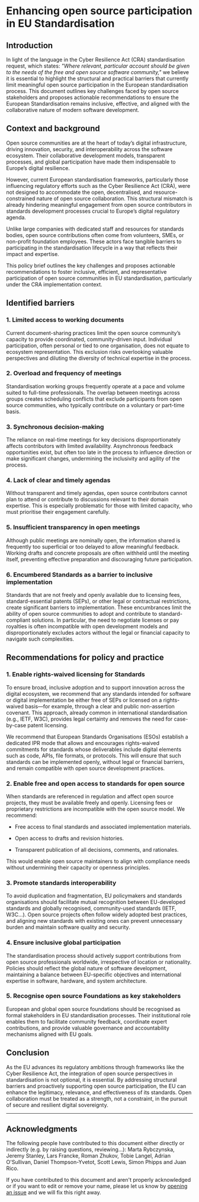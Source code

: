 # Enhancing open source participation in EU Standardisation
## Introduction
In light of the language in the Cyber Resilience Act (CRA) standardisation request, which states: *"Where relevant, particular account should be given to the needs of the free and open source software community,"* we believe it is essential to highlight the structural and practical barriers that currently limit meaningful open source participation in the European standardisation process. This document outlines key challenges faced by open source stakeholders and proposes actionable recommendations to ensure the European Standardisation remains inclusive, effective, and aligned with the collaborative nature of modern software development.

## Context and background
Open source communities are at the heart of today’s digital infrastructure, driving innovation, security, and interoperability across the software ecosystem. Their collaborative development models, transparent processes, and global participation have made them indispensable to Europe’s digital resilience.

However, current European standardisation frameworks, particularly those influencing regulatory efforts such as the Cyber Resilience Act (CRA), were not designed to accommodate the open, decentralised, and resource-constrained nature of open source collaboration. This structural mismatch is already hindering meaningful engagement from open source contributors in standards development processes crucial to Europe’s digital regulatory agenda.

Unlike large companies with dedicated staff and resources for standards bodies, open source contributions often come from volunteers, SMEs, or non-profit foundation employees. These actors face tangible barriers to participating in the standardisation lifecycle in a way that reflects their impact and expertise.

This policy brief outlines the key challenges and proposes actionable recommendations to foster inclusive, efficient, and representative participation of open source communities in EU standardisation, particularly under the CRA implementation context.

## Identified barriers

### 1\. Limited access to working documents

Current document-sharing practices limit the open source community’s capacity to provide coordinated, community-driven input. Individual participation, often personal or tied to one organisation, does not equate to ecosystem representation. This exclusion risks overlooking valuable perspectives and diluting the diversity of technical expertise in the process.

### 2\. Overload and frequency of meetings

Standardisation working groups frequently operate at a pace and volume suited to full-time professionals. The overlap between meetings across groups creates scheduling conflicts that exclude participants from open source communities, who typically contribute on a voluntary or part-time basis.

### 3\. Synchronous decision-making

The reliance on real-time meetings for key decisions disproportionately affects contributors with limited availability. Asynchronous feedback opportunities exist, but often too late in the process to influence direction or make significant changes, undermining the inclusivity and agility of the process.

### 4\. Lack of clear and timely agendas

Without transparent and timely agendas, open source contributors cannot plan to attend or contribute to discussions relevant to their domain expertise. This is especially problematic for those with limited capacity, who must prioritise their engagement carefully.

### 5\. Insufficient transparency in open meetings

Although public meetings are nominally open, the information shared is frequently too superficial or too delayed to allow meaningful feedback. Working drafts and concrete proposals are often withheld until the meeting itself, preventing effective preparation and discouraging future participation.

### 6\. Encumbered Standards as a barrier to inclusive implementation
Standards that are not freely and openly available due to licensing fees, standard-essential patents (SEPs), or other legal or contractual restrictions, create significant barriers to implementation. These encumbrances limit the ability of open source communities to adopt and contribute to standard-compliant solutions. In particular, the need to negotiate licenses or pay royalties is often incompatible with open development models and disproportionately excludes actors without the legal or financial capacity to navigate such complexities. 


## Recommendations for policy and practice

### 1\. Enable rights-waived licensing for Standards 
To ensure broad, inclusive adoption and to support innovation across the digital ecosystem, we recommend that any standards intended for software or digital implementation be either free of SEPs or licensed on a rights-waived basis—for example, through a clear and public non-assertion covenant. This approach, already common in international standardisation (e.g., IETF, W3C), provides legal certainty and removes the need for case-by-case patent licensing.

We recommend that European Standards Organisations (ESOs) establish a dedicated IPR mode that allows and encourages rights-waived commitments for standards whose deliverables include digital elements such as code, APIs, file formats, or protocols. This will ensure that such standards can be implemented openly, without legal or financial barriers, and remain compatible with open source development practices.

### 2\. Enable free and open access to standards for open source

When standards are referenced in regulation and affect open source projects, they must be available freely and openly. Licensing fees or proprietary restrictions are incompatible with the open source model. We recommend:

* Free access to final standards and associated implementation materials.

* Open access to drafts and revision histories.

* Transparent publication of all decisions, comments, and rationales.

This would enable open source maintainers to align with compliance needs without undermining their capacity or openness principles.

### 3\. Promote standards interoperability

To avoid duplication and fragmentation, EU policymakers and standards organisations should facilitate mutual recognition between EU-developed standards and globally recognised, community-used standards (IETF, W3C…). Open source projects often follow widely adopted best practices, and aligning new standards with existing ones can prevent unnecessary burden and maintain software quality and security.

### 4\. Ensure inclusive global participation

The standardisation process should actively support contributions from open source professionals worldwide, irrespective of location or nationality. Policies should reflect the global nature of software development, maintaining a balance between EU-specific objectives and international expertise in software, hardware, and system architecture.

### 5\. Recognise open source Foundations as key stakeholders

European and global open source foundations should be recognised as formal stakeholders in EU standardisation processes. Their institutional role enables them to facilitate community feedback, coordinate expert contributions, and provide valuable governance and accountability mechanisms aligned with EU goals.


## Conclusion

As the EU advances its regulatory ambitions through frameworks like the Cyber Resilience Act, the integration of open source perspectives in standardisation is not optional, it is essential. By addressing structural barriers and proactively supporting open source participation, the EU can enhance the legitimacy, relevance, and effectiveness of its standards. Open collaboration must be treated as a strength, not a constraint, in the pursuit of secure and resilient digital sovereignty.

---
## Acknowledgments

The following people have contributed to this document either directly or indirectly (e.g. by raising questions, reviewing...):
Marta Rybczynska,
Jeremy Stanley,
Lars Francke,
Roman Zhukov,
Tobie Langel,
Adrian O'Sullivan,
Daniel Thompson-Yvetot,
Scott Lewis,
Simon Phipps
and Juan Rico.

If you have contributed to this document and aren't properly acknowledged or if you want to edit or remove your name, please let us know by [opening an issue](https://github.com/orcwg/orcwg/issues/new) and we will fix this right away.
